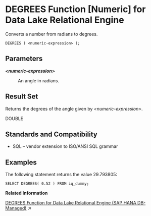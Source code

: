 <!-- loioa54c87d684f21015a9b9f518179a73ff -->

# DEGREES Function \[Numeric\] for Data Lake Relational Engine

Converts a number from radians to degrees.



```
DEGREES ( <numeric-expression> );
```



<a name="loioa54c87d684f21015a9b9f518179a73ff__DEGREES_parm1"/>

## Parameters


<dl>
<dt><b>

*<numeric-expression\>*

</b></dt>
<dd>

An angle in radians.



</dd>
</dl>



<a name="loioa54c87d684f21015a9b9f518179a73ff__DEGREES_resturns1"/>

## Result Set

Returns the degrees of the angle given by *<numeric-expression\>*.

DOUBLE



<a name="loioa54c87d684f21015a9b9f518179a73ff__DEGREES_standards1"/>

## Standards and Compatibility

-   SQL – vendor extension to ISO/ANSI SQL grammar



<a name="loioa54c87d684f21015a9b9f518179a73ff__DEGREES_examples1"/>

## Examples

The following statement returns the value 29.793805:

```
SELECT DEGREES( 0.52 ) FROM iq_dummy;
```

**Related Information**  


[DEGREES Function for Data Lake Relational Engine (SAP HANA DB-Managed)](https://help.sap.com/viewer/a898e08b84f21015969fa437e89860c8/2024_3_QRC/en-US/0e25a5ef993c45a582df334ea2178db7.html "Converts a number from radians to degrees.") :arrow_upper_right:

